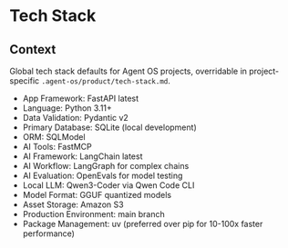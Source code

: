 # Tech Stack

## Context

Global tech stack defaults for Agent OS projects, overridable in project-specific `.agent-os/product/tech-stack.md`.

- App Framework: FastAPI latest
- Language: Python 3.11+
- Data Validation: Pydantic v2
- Primary Database: SQLite (local development)
- ORM: SQLModel 
- AI Tools: FastMCP
- AI Framework: LangChain latest
- AI Workflow: LangGraph for complex chains
- AI Evaluation: OpenEvals for model testing
- Local LLM: Qwen3-Coder via Qwen Code CLI
- Model Format: GGUF quantized models
- Asset Storage: Amazon S3
- Production Environment: main branch
- Package Management: uv (preferred over pip for 10-100x faster performance)